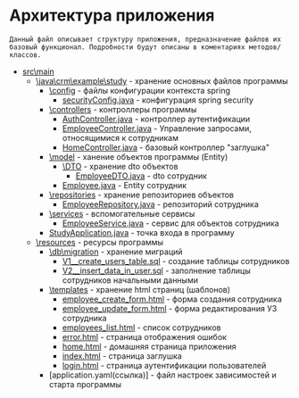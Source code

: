 # Архитектура приложения

    Данный файл описывает структуру приложения, предназначение файлов их базовый функционал. Подробности будут описаны в коментариях методов/классов. 

- [src\main](/src/main)
    - [\java\crm\example\study](/src/main/java/crm/example/study) - хранение основных файлов программы
        - [\config](/src/main/java/crm/example/study/config) - файлы конфигурации контекста spring
            - [securityConfig.java](/src/main/java/crm/example/study/config/securityConfig.java) - конфигурация spring security
        - [\controllers](ссылка) - контроллеры программы
            - [AuthController.java](ссылка) - контроллер аутентификации
            - [EmployeeController.java](ссылка) - Управление запросами, относящимися к сотрудникам 
            - [HomeController.java](ссылка) - базовый контроллер "заглушка"
        - [\model](ссылка) - ханение объектов программы (Entity)
            - [\DTO](ссылка) - хранение dto объектов
                - [EmployeeDTO.java](ссылка) - dto сотрудник
            - [Employee.java](ссылка) - Entity сотрудник
        - [\repositories](ссылка) - хранение репозиториев объектов
            - [EmployeeRepository.java](ссылка) - репозиторий сотрудника
        - [\services](ссылка) - вспомогательные сервисы
            - [EmployeeService.java](ссылка) - сервис для объектов сотрудника
        - [StudyApplication.java](ссылка) - точка входа в программу
    - [\resources](ссылка) - ресурсы программы
        - [\db\migration](ссылка) - хранение миграций
            - [V1__create_users_table.sql](ссылка) - создание таблицы сотрудников
            - [V2__insert_data_in_user.sql](ссылка) - заполнение таблицы сотрудников начальными данными
        - [\templates](ссылка) - хранение html страниц (шаблонов)
            - [employee_create_form.html](ссылка) - форма создания сотрудника
            - [employee_update_form.html](ссылка) - форма редактирования УЗ сотрудника
            - [employees_list.html](ссылка) - список сотрудников
            - [error.html](ссылка) - страница отображения ошибок
            - [home.html](ссылка) - домашняя страница приложения
            - [index.html](ссылка) - страница заглушка
            - [login.html](ссылка) - страница аутентификации пользователей
        - [application.yaml(ссылка)] - файл настроек зависимостей и старта программы
